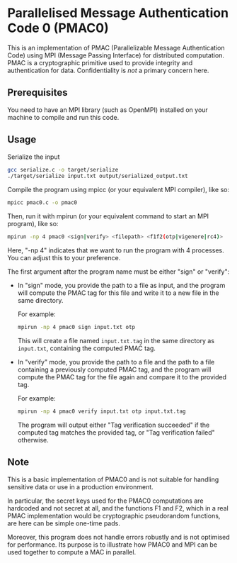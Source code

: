 # Parallelised Message Authentication Code 0 (PMAC0)

This is an implementation of PMAC (Parallelizable Message Authentication Code) using MPI (Message Passing Interface) for distributed computation. PMAC is a cryptographic primitive used to provide integrity and authentication for data. Confidentiality is _not_ a primary concern here.

## Prerequisites

You need to have an MPI library (such as OpenMPI) installed on your machine to compile and run this code.

## Usage

Serialize the input
```sh
gcc serialize.c -o target/serialize
./target/serialize input.txt output/serialized_output.txt
```

Compile the program using mpicc (or your equivalent MPI compiler), like so:

```sh
mpicc pmac0.c -o pmac0
```

Then, run it with mpirun (or your equivalent command to start an MPI program), like so:

```sh
mpirun -np 4 pmac0 <sign|verify> <filepath> <f1f2(otp|vigenere|rc4)>  [<tagfilepath>]
```

Here, "-np 4" indicates that we want to run the program with 4 processes. You can adjust this to your preference.

The first argument after the program name must be either "sign" or "verify":

- In "sign" mode, you provide the path to a file as input, and the program will compute the PMAC tag for this file and write it to a new file in the same directory.

  For example:

  ```sh
  mpirun -np 4 pmac0 sign input.txt otp
  ```

  This will create a file named `input.txt.tag` in the same directory as `input.txt`, containing the computed PMAC tag.

- In "verify" mode, you provide the path to a file and the path to a file containing a previously computed PMAC tag, and the program will compute the PMAC tag for the file again and compare it to the provided tag.

  For example:

  ```sh
  mpirun -np 4 pmac0 verify input.txt otp input.txt.tag
  ```

  The program will output either "Tag verification succeeded" if the computed tag matches the provided tag, or "Tag verification failed" otherwise.

## Note

This is a basic implementation of PMAC0 and is not suitable for handling sensitive data or use in a production environment.

In particular, the secret keys used for the PMAC0 computations are hardcoded and not secret at all, and the functions F1 and F2, which in a real PMAC implementation would be cryptographic pseudorandom functions, are here can be simple one-time pads.

Moreover, this program does not handle errors robustly and is not optimised for performance. Its purpose is to illustrate how PMAC0 and MPI can be used together to compute a MAC in parallel.
